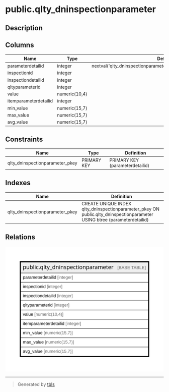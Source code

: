# public.qlty_dninspectionparameter

## Description

## Columns

| Name | Type | Default | Nullable | Children | Parents | Comment |
| ---- | ---- | ------- | -------- | -------- | ------- | ------- |
| parameterdetailid | integer | nextval('qlty_dninspectionparameter_parameterdetailid_seq'::regclass) | false |  |  |  |
| inspectionid | integer |  | true |  |  |  |
| inspectiondetailid | integer |  | true |  |  |  |
| qltyparameterid | integer |  | true |  |  |  |
| value | numeric(10,4) |  | true |  |  |  |
| itemparameterdetailid | integer |  | true |  |  |  |
| min_value | numeric(15,7) |  | true |  |  |  |
| max_value | numeric(15,7) |  | true |  |  |  |
| avg_value | numeric(15,7) |  | true |  |  |  |

## Constraints

| Name | Type | Definition |
| ---- | ---- | ---------- |
| qlty_dninspectionparameter_pkey | PRIMARY KEY | PRIMARY KEY (parameterdetailid) |

## Indexes

| Name | Definition |
| ---- | ---------- |
| qlty_dninspectionparameter_pkey | CREATE UNIQUE INDEX qlty_dninspectionparameter_pkey ON public.qlty_dninspectionparameter USING btree (parameterdetailid) |

## Relations

![er](public.qlty_dninspectionparameter.svg)

---

> Generated by [tbls](https://github.com/k1LoW/tbls)
